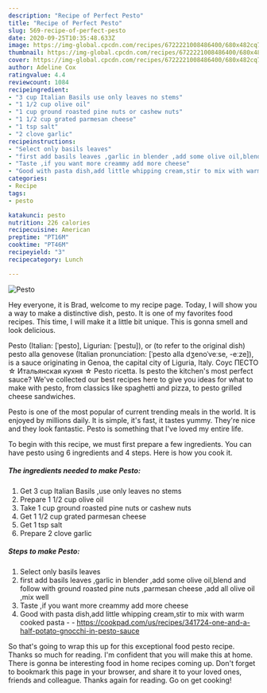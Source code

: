 ```yaml
---
description: "Recipe of Perfect Pesto"
title: "Recipe of Perfect Pesto"
slug: 569-recipe-of-perfect-pesto
date: 2020-09-25T10:35:48.633Z
image: https://img-global.cpcdn.com/recipes/6722221008486400/680x482cq70/pesto-recipe-main-photo.jpg
thumbnail: https://img-global.cpcdn.com/recipes/6722221008486400/680x482cq70/pesto-recipe-main-photo.jpg
cover: https://img-global.cpcdn.com/recipes/6722221008486400/680x482cq70/pesto-recipe-main-photo.jpg
author: Adeline Cox
ratingvalue: 4.4
reviewcount: 1084
recipeingredient:
- "3 cup Italian Basils use only leaves no stems"
- "1 1/2 cup olive oil"
- "1 cup ground roasted pine nuts or cashew nuts"
- "1 1/2 cup grated parmesan cheese"
- "1 tsp salt"
- "2 clove garlic"
recipeinstructions:
- "Select only basils leaves"
- "first add basils leaves ,garlic in blender ,add some olive oil,blend and follow with ground roasted pine nuts ,parmesan cheese ,add all olive oil ,mix well"
- "Taste ,if you want more creammy add more cheese"
- "Good with pasta dish,add little whipping cream,stir to mix with warm cooked pasta  https://cookpad.com/us/recipes/341724-one-and-a-half-potato-gnocchi-in-pesto-sauce"
categories:
- Recipe
tags:
- pesto

katakunci: pesto 
nutrition: 226 calories
recipecuisine: American
preptime: "PT16M"
cooktime: "PT46M"
recipeyield: "3"
recipecategory: Lunch

---
```



![Pesto](https://img-global.cpcdn.com/recipes/6722221008486400/680x482cq70/pesto-recipe-main-photo.jpg)

Hey everyone, it is Brad, welcome to my recipe page. Today, I will show you a way to make a distinctive dish, pesto. It is one of my favorites food recipes. This time, I will make it a little bit unique. This is gonna smell and look delicious.

Pesto (Italian: [ˈpesto], Ligurian: [ˈpestu]), or (to refer to the original dish) pesto alla genovese (Italian pronunciation: [ˈpesto alla dʒenoˈveːse, -eːze]), is a sauce originating in Genoa, the capital city of Liguria, Italy. Соус ПЕСТО ☆ Итальянская кухня ☆ Pesto ricetta. Is pesto the kitchen&#39;s most perfect sauce? We&#39;ve collected our best recipes here to give you ideas for what to make with pesto, from classics like spaghetti and pizza, to pesto grilled cheese sandwiches.

Pesto is one of the most popular of current trending meals in the world. It is enjoyed by millions daily. It is simple, it's fast, it tastes yummy. They're nice and they look fantastic. Pesto is something that I've loved my entire life.


To begin with this recipe, we must first prepare a few ingredients. You can have pesto using 6 ingredients and 4 steps. Here is how you cook it.

<!--inarticleads1-->

##### The ingredients needed to make Pesto:

1. Get 3 cup Italian Basils ,use only leaves no stems
1. Prepare 1 1/2 cup olive oil
1. Take 1 cup ground roasted pine nuts or cashew nuts
1. Get 1 1/2 cup grated parmesan cheese
1. Get 1 tsp salt
1. Prepare 2 clove garlic




<!--inarticleads2-->

##### Steps to make Pesto:

1. Select only basils leaves
1. first add basils leaves ,garlic in blender ,add some olive oil,blend and follow with ground roasted pine nuts ,parmesan cheese ,add all olive oil ,mix well
1. Taste ,if you want more creammy add more cheese
1. Good with pasta dish,add little whipping cream,stir to mix with warm cooked pasta -  - https://cookpad.com/us/recipes/341724-one-and-a-half-potato-gnocchi-in-pesto-sauce




So that's going to wrap this up for this exceptional food pesto recipe. Thanks so much for reading. I'm confident that you will make this at home. There is gonna be interesting food in home recipes coming up. Don't forget to bookmark this page in your browser, and share it to your loved ones, friends and colleague. Thanks again for reading. Go on get cooking!
